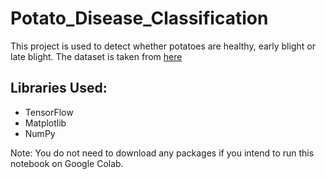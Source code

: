 # Potato_Disease_Classification
This project is used to detect whether potatoes are healthy, early blight or late blight. The dataset is taken from [here](https://www.kaggle.com/datasets/arjuntejaswi/plant-village)

## Libraries Used:

- TensorFlow
- Matplotlib
- NumPy

Note: You do not need to download any packages if you intend to run this notebook on Google Colab.
